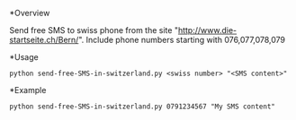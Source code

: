 *Overview

Send free SMS to swiss phone from the site "http://www.die-startseite.ch/Bern/". Include phone numbers starting with 076,077,078,079 

*Usage

    python send-free-SMS-in-switzerland.py <swiss number> "<SMS content>"

*Example

    python send-free-SMS-in-switzerland.py 0791234567 "My SMS content"
